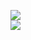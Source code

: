 [![](https://img.shields.io/badge/Made%20With-Github%20Spray-lightgrey.svg?style=for-the-badge&logo=github)](https://github.com/Annihil/github-spray#31001)  
[![](https://i.imgur.com/2DrTn0Z.gif)](https://github.com/Annihil/github-spray)